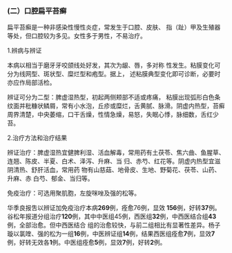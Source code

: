 ###   (二）口腔扁平苔癣 

 扁平苔癣是一种非感染性慢性炎症，常发生于口腔、皮肤、  指（趾）甲及生殖器等处，但口腔较为多见。女性多于男性，不易治疗。 

 1.辨病与辨证 

 本病以相当于磨牙牙咬颌线处好发，其次为龈、唇，多对称 性发生。粘膜变化可分为线网型、斑状型、糜烂型和疱型。据上， 述粘膜典型变化即可诊断，必要时亦应作局部活检。

  辨证可分为二型：脾虚湿热型，初起两侧颊部不适或疼痛， 粘膜出现弧形白色条纹面并秕糠状鳞屑，常有小水泡，丘疹或糜烂，舌黄腻、脉滑。阴虚内热型，苔癣周界清楚，中央萎缩，口干舌燥，性情急燥，易怒，失眠心悸，脉细数，舌红少苔。

  2.治疗方法和治疗结果 

 辨证治疗：脾虚湿热宜健脾利湿、活血解毒，常用药有土茯苓、焦六曲、鱼腥草、连翘、陈皮、半夏、白术、泽泻、升麻、当 归、赤芍、红花等。阴虚内热型宜滋阴清热、舒肝活血，常用药 物有山慈菇、地骨皮、生地、野菊花、茯苓、山药、升麻、赤 白芍、郁金、当归等。

  免疫治疗：可选用聚肌胞，左旋咪唑及强的松等。

  华季良报吿以辨证加免疫治疗本病**269**例，痊愈76例，显效 **156**例，好转**37**例。谷松年报道分组治疗**120**例，其中中医组45例，西医组**32**例，中西医结合组**43**例，全部治愈。但中西医结合  组的治愈较快，与前二组相比有显著性差异。杨子璇以氯喹、强的松为一组**16**例，中医辨证组**14**例，结果西医组痊愈**7**例，显效**7**例，好转无效各**1**例。中医组痊愈**5**例，显效**7**例，好转**2**例。
